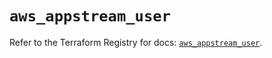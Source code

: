 # `aws_appstream_user`

Refer to the Terraform Registry for docs: [`aws_appstream_user`](https://registry.terraform.io/providers/hashicorp/aws/5.39.1/docs/resources/appstream_user).
